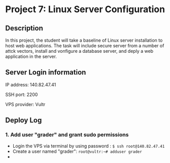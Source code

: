 # Project 7: Linux Server Configuration

## Description

In this project, the student will take a baseline of Linux server installation to host web applications. The task will include secure server from a number of attck vectors, install and vonfigure a database server, and deply a web application in the server.

## Server Login information

IP address: 140.82.47.41

SSH port: 2200

VPS provider: Vultr

## Deploy Log

### 1. Add user "grader" and grant sudo permissions
  * Login the VPS via terminal by using password : ```$ ssh root@140.82.47.41 ```
  * Create a user named "grader": ```root@vultr:~# adduser grader```
  * 
